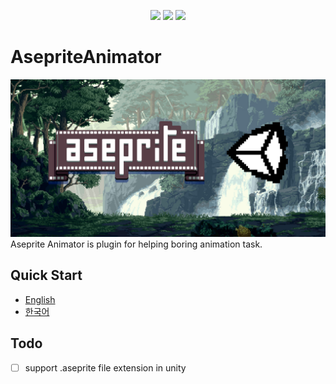 <p align="center"><img src="https://img.shields.io/github/workflow/status/weisswolfi/AsepriteAnimator/Build?logo=github&style=flat-square"> <img src ="https://img.shields.io/github/v/release/weisswolfi/asepriteanimator?style=flat-square&logo=github"/> <img src ="https://img.shields.io/github/downloads/weisswolfi/asepriteanimator/total?style=flat-square&color=brightgreen&logo=github"/> </p>

# AsepriteAnimator
![main image](Images/logo.png)
Aseprite Animator is plugin for helping boring animation task.

## Quick Start
- [English](Quick%20Start/en.md)
- [한국어](Quick%20Start/kr.md)


## Todo
- [ ] support .aseprite file extension in unity
